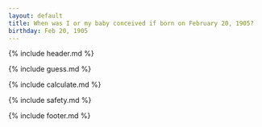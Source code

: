 ```yaml
---
layout: default
title: When was I or my baby conceived if born on February 20, 1905?
birthday: Feb 20, 1905
---
```


{% include header.md %}

{% include guess.md %}

{% include calculate.md %}

{% include safety.md %}

{% include footer.md %}



